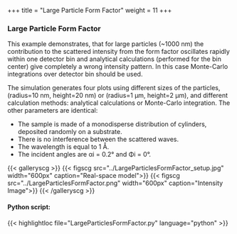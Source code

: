 +++
title = "Large Particle Form Factor"
weight = 11
+++

### Large Particle Form Factor

This example demonstrates, that for large particles (~1000 nm) the contribution to the scattered intensity from the form factor oscillates rapidly within one detector bin and analytical calculations (performed for the bin center) give completely a wrong intensity pattern. In this case Monte-Carlo integrations over detector bin should be used.

The simulation generates four plots using different sizes of the particles, (radius=10 nm, height=20 nm) or (radius=1 μm, height=2 μm), and different calculation methods: analytical calculations or Monte-Carlo integration. The other parameters are identical:

* The sample is made of a monodisperse distribution of cylinders, deposited randomly on a substrate.
* There is no interference between the scattered waves.
* The wavelength is equal to 1 Å.
* The incident angles are αi = 0.2° and Φi = 0°.  

  
  
{{< galleryscg >}}
{{< figscg src="../LargeParticlesFormFactor_setup.jpg" width="600px" caption="Real-space model">}}
{{< figscg src="../LargeParticlesFormFactor.png" width="600px" caption="Intensity Image">}}
{{< /galleryscg >}}

#### Python script:
{{< highlightloc file="LargeParticlesFormFactor.py" language="python" >}}

